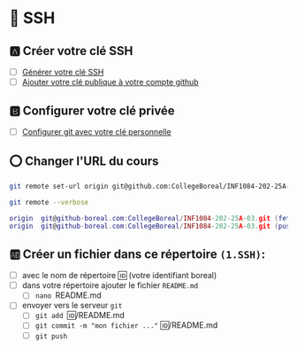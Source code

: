 # :key: SSH


## :a: Créer votre clé SSH

- [ ] [Générer votre clé SSH](https://docs.github.com/en/authentication/connecting-to-github-with-ssh/generating-a-new-ssh-key-and-adding-it-to-the-ssh-agent#generating-a-new-ssh-key)
- [ ] [Ajouter votre clé publique à votre compte github](https://docs.github.com/en/authentication/connecting-to-github-with-ssh/adding-a-new-ssh-key-to-your-github-account)

## :b: Configurer votre clé privée

- [ ] [Configurer git avec votre clé personnelle](https://github.com/CollegeBoreal/Tutoriels/tree/main/0.GIT#secret-configurer-git-clé-personnelle-documentation)

## :o: Changer l'URL du cours

```sh
git remote set-url origin git@github.com:CollegeBoreal/INF1084-202-25A-03.git  
```

```sh
git remote --verbose
```
>
```lua
origin	git@github-boreal.com:CollegeBoreal/INF1084-202-25A-03.git (fetch)
origin	git@github-boreal.com:CollegeBoreal/INF1084-202-25A-03.git (push)
```

## :ab: Créer un fichier dans ce répertoire `(1.SSH)`:

- [ ] avec le nom de répertoire :id: (votre identifiant boreal)
- [ ] dans votre répertoire ajouter le fichier `README.md`
  - [ ] `nano `README.md
- [ ] envoyer vers le serveur `git`
  - [ ] `git add `:id:/README.md
  - [ ] `git commit -m "mon fichier ..."` :id:/README.md
  - [ ] `git push`
